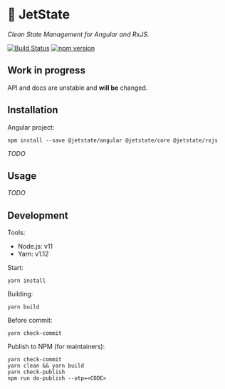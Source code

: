 # 🚀 JetState 

_Clean State Management for Angular and RxJS._

[![Build Status](https://travis-ci.org/mnasyrov/jetstate.svg?branch=master)](https://travis-ci.org/mnasyrov/jetstate)
[![npm version](https://badge.fury.io/js/%40jetstate%2Fcore.svg)](https://www.npmjs.com/@jetstate/core)


## Work in progress

API and docs are unstable and **will be** changed.


## Installation

Angular project:

    npm install --save @jetstate/angular @jetstate/core @jetstate/rxjs
    
_TODO_


## Usage

_TODO_


## Development

Tools:

* Node.js: v11
* Yarn: v1.12


Start:

    yarn install
    
    
Building:

    yarn build
    
    
Before commit:
    
    yarn check-commit
    
    
Publish to NPM (for maintainers):

    yarn check-commit
    yarn clean && yarn build
    yarn check-publish
    npm run do-publish --otp=<CODE>
